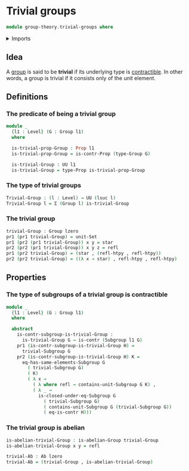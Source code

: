 # Trivial groups

```agda
module group-theory.trivial-groups where
```

<details><summary>Imports</summary>

```agda
open import foundation.contractible-types
open import foundation.dependent-pair-types
open import foundation.fundamental-theorem-of-identity-types
open import foundation.homotopies
open import foundation.identity-types
open import foundation.propositions
open import foundation.raising-universe-levels
open import foundation.structure-identity-principle
open import foundation.unit-type
open import foundation.universe-levels

open import group-theory.abelian-groups
open import group-theory.full-subgroups
open import group-theory.groups
open import group-theory.subgroups
open import group-theory.trivial-subgroups
```

</details>

## Idea

A [group](group-theory.groups.md) is said to be **trivial** if its underlying
type is [contractible](foundation-core.contractible-types.md). In other words, a
group is trivial if it consists only of the unit element.

## Definitions

### The predicate of being a trivial group

```agda
module _
  {l1 : Level} (G : Group l1)
  where

  is-trivial-prop-Group : Prop l1
  is-trivial-prop-Group = is-contr-Prop (type-Group G)

  is-trivial-Group : UU l1
  is-trivial-Group = type-Prop is-trivial-prop-Group
```

### The type of trivial groups

```agda
Trivial-Group : (l : Level) → UU (lsuc l)
Trivial-Group l = Σ (Group l) is-trivial-Group
```

### The trivial group

```agda
trivial-Group : Group lzero
pr1 (pr1 trivial-Group) = unit-Set
pr1 (pr2 (pr1 trivial-Group)) x y = star
pr2 (pr2 (pr1 trivial-Group)) x y z = refl
pr1 (pr2 trivial-Group) = (star , (refl-htpy , refl-htpy))
pr2 (pr2 trivial-Group) = ((λ x → star) , refl-htpy , refl-htpy)
```

## Properties

### The type of subgroups of a trivial group is contractible

```agda
module _
  {l1 : Level} (G : Group l1)
  where

  abstract
    is-contr-subgroup-is-trivial-Group :
      is-trivial-Group G → is-contr (Subgroup l1 G)
    pr1 (is-contr-subgroup-is-trivial-Group H) =
      trivial-Subgroup G
    pr2 (is-contr-subgroup-is-trivial-Group H) K =
      eq-has-same-elements-Subgroup G
        ( trivial-Subgroup G)
        ( K)
        ( λ x →
          ( λ where refl → contains-unit-Subgroup G K) ,
          ( λ _ →
            is-closed-under-eq-Subgroup G
              ( trivial-Subgroup G)
              ( contains-unit-Subgroup G (trivial-Subgroup G))
              ( eq-is-contr H)))
```

### The trivial group is abelian

```agda
is-abelian-trivial-Group : is-abelian-Group trivial-Group
is-abelian-trivial-Group x y = refl

trivial-Ab : Ab lzero
trivial-Ab = (trivial-Group , is-abelian-trivial-Group)
```
